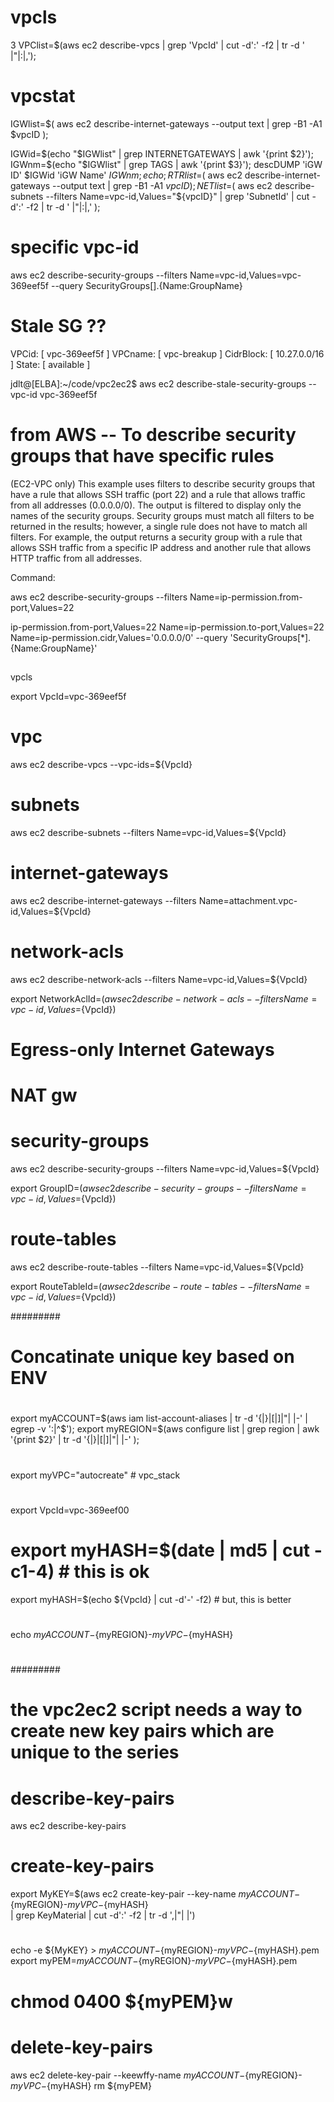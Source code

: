 # vpcls
3     VPClist=$(aws ec2 describe-vpcs | grep 'VpcId' | cut -d':' -f2 | tr -d ' |"|:|,');


# vpcstat
IGWlist=$( aws ec2 describe-internet-gateways --output text | grep -B1 -A1 $vpcID );

IGWid=$(echo "$IGWlist" | grep INTERNETGATEWAYS | awk '{print $2}');
IGWnm=$(echo "$IGWlist" | grep TAGS | awk '{print $3}');
descDUMP 'iGW ID' $IGWid 'iGW Name' $IGWnm;
echo;
RTRlist=$( aws ec2 describe-internet-gateways --output text | grep -B1 -A1 $vpcID );
NETlist=$( aws ec2 describe-subnets --filters Name=vpc-id,Values="${vpcID}" |  grep 'SubnetId' | cut -d':' -f2 | tr -d ' |"|:|,' );


# specific vpc-id

aws ec2 describe-security-groups --filters Name=vpc-id,Values=vpc-369eef5f --query SecurityGroups[].{Name:GroupName}


# Stale SG ??

VPCid: [ vpc-369eef5f ] VPCname: [ vpc-breakup ]
CidrBlock: [ 10.27.0.0/16 ] State: [ available ]

jdlt@[ELBA]:~/code/vpc2ec2$ aws ec2 describe-stale-security-groups --vpc-id vpc-369eef5f



# from AWS -- To describe security groups that have specific rules

(EC2-VPC only) This example uses filters to describe security groups that have a rule that allows SSH traffic (port 22) and a rule that allows traffic from all addresses (0.0.0.0/0). The output is filtered to display only the names of the security groups. Security groups must match all filters to be returned in the results; however, a single rule does not have to match all filters. For example, the output returns a security group with a rule that allows SSH traffic from a specific IP address and another rule that allows HTTP traffic from all addresses.

Command:

aws ec2 describe-security-groups --filters Name=ip-permission.from-port,Values=22


ip-permission.from-port,Values=22 Name=ip-permission.to-port,Values=22 Name=ip-permission.cidr,Values='0.0.0.0/0' --query 'SecurityGroups[*].{Name:GroupName}'


##

vpcls

export VpcId=vpc-369eef5f

# vpc
aws ec2 describe-vpcs --vpc-ids=${VpcId}

# subnets
aws ec2 describe-subnets --filters Name=vpc-id,Values=${VpcId}

# internet-gateways
aws ec2 describe-internet-gateways --filters Name=attachment.vpc-id,Values=${VpcId}

# network-acls
aws ec2  describe-network-acls --filters Name=vpc-id,Values=${VpcId}

  export NetworkAclId=$(aws ec2  describe-network-acls --filters Name=vpc-id,Values=${VpcId})

# Egress-only Internet Gateways

# NAT gw

# security-groups
aws ec2 describe-security-groups --filters Name=vpc-id,Values=${VpcId}

  export GroupID=$(aws ec2 describe-security-groups --filters Name=vpc-id,Values=${VpcId})

# route-tables
aws ec2 describe-route-tables --filters Name=vpc-id,Values=${VpcId}

  export RouteTableId=$(aws ec2 describe-route-tables --filters Name=vpc-id,Values=${VpcId})

#########

# Concatinate unique key based on ENV

#
export myACCOUNT=$(aws iam list-account-aliases | tr -d '{|}|[|]|"| |-' | egrep -v ':|^$');
export myREGION=$(aws configure list | grep region | awk '{print $2}' | tr -d '{|}|[|]|"| |-' );
#
export myVPC="autocreate"                           # vpc_stack
#
export VpcId=vpc-369eef00
#
# export myHASH=$(date | md5 | cut -c1-4)           # this is ok
export myHASH=$(echo ${VpcId} | cut -d'-' -f2)      # but, this is better

#
echo ${myACCOUNT}-${myREGION}-${myVPC}-${myHASH}
#

#########

# the vpc2ec2 script needs a way to create new key pairs which are unique to the series

# describe-key-pairs
aws ec2 describe-key-pairs

# create-key-pairs
export MyKEY=$(aws ec2 create-key-pair --key-name ${myACCOUNT}-${myREGION}-${myVPC}-${myHASH} \
  | grep KeyMaterial | cut -d':' -f2 | tr -d ',|"| |')
#
echo -e ${MyKEY} > ${myACCOUNT}-${myREGION}-${myVPC}-${myHASH}.pem
export myPEM=${myACCOUNT}-${myREGION}-${myVPC}-${myHASH}.pem
# chmod 0400 ${myPEM}w
#

# delete-key-pairs
aws ec2 delete-key-pair --keewffy-name ${myACCOUNT}-${myREGION}-${myVPC}-${myHASH}
rm ${myPEM}
#
